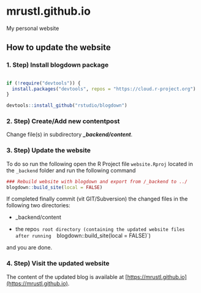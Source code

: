 # mrustl.github.io
My personal website

## How to update the website

### 1. Step) Install blogdown package

```r

if (!require("devtools")) {
  install.packages("devtools", repos = "https://cloud.r-project.org")
}

devtools::install_github("rstudio/blogdown")
```

### 2. Step) Create/Add new contentpost

Change file(s) in subdirectory ***_backend/content***.

### 3. Step) Update the website

To do so run the following open the R Project file `website.Rproj` located in 
the `_backend` folder and run the following command 


```r
### Rebuild website with blogdown and export from /_backend to ../ 
blogdown::build_site(local = FALSE)

```

If completed finally commit (vit GIT/Subversion) the changed files in the 
following two directories:

- _backend/content

- the repo`s root directory (containing the updated website files after running 
  `blogdown::build_site(local = FALSE)`)


and you are done. 


### 4. Step) Visit the updated website

The content of the updated blog is available at [https://mrustl.github.io](https://mrustl.github.io).